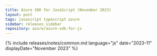 ```yaml
---
title: Azure SDK for JavaScript (November 2023)
layout: post
tags: javascript typescript azure
sidebar: releases_sidebar
repository: azure/azure-sdk-for-js
---
```

{% include releases/notes/common.md language="js" date="2023-11" displayDate="November 2023" %}

